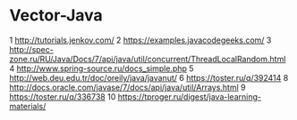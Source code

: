 # Vector-Java
1  http://tutorials.jenkov.com/ 
2  https://examples.javacodegeeks.com/
3  http://spec-zone.ru/RU/Java/Docs/7/api/java/util/concurrent/ThreadLocalRandom.html
4  http://www.spring-source.ru/docs_simple.php
5  http://web.deu.edu.tr/doc/oreily/java/javanut/
6  https://toster.ru/q/392414
8  http://docs.oracle.com/javase/7/docs/api/java/util/Arrays.html
9  https://toster.ru/q/336738
10 https://tproger.ru/digest/java-learning-materials/
